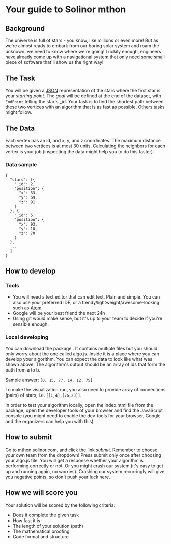 # Your guide to Solinor mthon

## Background
The universe is full of stars - you know, like millions or even more! But as we're almost ready to embark from our boring solar system and roam the unknown, we need to know where we're going! Luckily enough, engineers have already come up with a navigational system that only need some small piece of software that'll show us the right way!

## The Task
You will be given a [JSON](http://www.json.org) representation of the stars where the first star is your *starting point*. The *goal* will be defined at the end of the dataset, with `EndPoint` telling the star's _id. Your task is to find the shortest path between these two vertices with an algorithm that is as fast as possible. Others tasks might follow.

## The Data
Each vertex has an id, and x, y, and z coordinates. The maximum distance between two vertices is at most 30 units. Calculating the neighbors for each vertex is your job (inspecting the data might help you to do this faster).

### Data sample
```
{
  "stars": [{
    "_id": 2,
    "position": {
      "x": 33,
      "y": 69,
      "z": 91
    }
  }, {
    "_id": 5,
    "position": {
      "x": 93,
      "y": 18,
      "z": 70
    }
  },
  ...
  ]
}
```

## How to develop

### Tools
* You will need a text editor that can edit text. Plain and simple. You can also use your preferred IDE, or a trendy/lightweight/awesome-looking such as [Atom](https://atom.io)
* Google will be your best friend the next 24h
* Using git would make sense, but it's up to your team to decide if you're sensible enough.

### Local developing
You can download the package <HERE>. It contains multiple files but you should only worry about the one called algo.js. Inside it is a place where you can develop your algorithm. You can expect the data to look like what was shown above. The algorithm's output should be an array of ids that form the path from a to b.

Sample answer: `[0, 15, 77, 14, 12, 75]` 

To make the visualization run, you also need to provide array of connections (pairs) of stars, i.e. `[[1,4],[76,23]]`.

In order to test your algorithm locally, open the index.html file from the package, open the developer tools of your browser and find the JavaScript console (you might need to enable the dev-tools for your browser, Google and the organizers can help you with this). 

## How to submit
Go to mthon.solinor.com, and click the link *submit*. Remember to choose your own team from the dropdown! Press submit only once after choosing your algo.js file. You will get a response whether your algorithm is performing correctly or not. Or you might crash our system (it's easy to get up and running again, no worries). Crashing our system recurringly will give you negative points, so don't push your luck here.

## How we will score you
Your solution will be scored by the following criteria:
* Does it complete the given task
* How fast it is
* The length of your solution (path)
* The mathematical proofing
* Code format and structure


